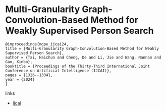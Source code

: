 # Multi-Granularity Graph-Convolution-Based Method for Weakly Supervised Person Search

```
@inproceedings{mgpe_ijcai24,
title = {Multi-Granularity Graph-Convolution-Based Method for Weakly Supervised Person Search},
author = {Tai, Haichun and Cheng, De and Li, Jie and Wang, Nannan and Gao, Xinbo},
booktitle = {Proceedings of the Thirty-Third International Joint Conference on Artificial Intelligence (IJCAI)},
pages = {1326--1334},
year = {2024}
}
```

links
- [ijcai](https://www.ijcai.org/proceedings/2024/147)
